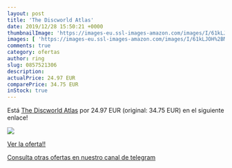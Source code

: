 ```yaml
---
layout: post
title: 'The Discworld Atlas'
date: 2019/12/28 15:50:21 +0000
thumbnailImage: 'https://images-eu.ssl-images-amazon.com/images/I/61kLJOH%2BM8L._SL200_.jpg'
images: [ 'https://images-eu.ssl-images-amazon.com/images/I/61kLJOH%2BM8L._SL200_.jpg' ]
comments: true
category: ofertas
author: ring
slug: 0857521306
description:
actualPrice: 24.97 EUR
comparePrice: 34.75 EUR
inStock: true
---
```


Está [The Discworld Atlas](https://www.amazon.com/dp/0857521306/?tag=redken08-20) por 24.97 EUR (original: 34.75 EUR) en el siguiente enlace!

[![](https://images-eu.ssl-images-amazon.com/images/I/61kLJOH%2BM8L._SL200_.jpg)](https://www.amazon.com/dp/0857521306/?tag=redken08-20)

[Ver la oferta!!](https://www.amazon.com/dp/0857521306/?tag=redken08-20)

[Consulta otras ofertas en nuestro canal de telegram](https://t.me/s/ofertas25)

